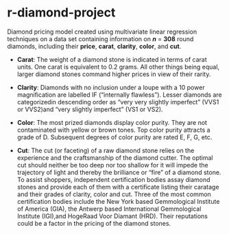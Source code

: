 # r-diamond-project

Diamond pricing model created using multivariate linear regression techniques on a data set containing information on ***n*** = **308** round diamonds, including their **price**, **carat**, **clarity**, **color**, and **cut**.

  - **Carat**: The weight of a diamond stone is indicated in terms of carat units. One carat is equivalent to 0.2 grams. All other things being equal, larger diamond stones command higher prices in view of their rarity.
  
  - **Clarity**: Diamonds with no inclusion under a loupe with a 10 power magnification are labelled IF (“internally flawless”). Lesser diamonds are categorizedin descending order as “very very slightly imperfect” (VVS1 or VVS2)and “very slightly imperfect” (VS1 or VS2).
  
  - **Color**: The most prized diamonds display color purity. They are not contaminated with yellow or brown tones. Top color purity attracts a grade of D. Subsequent degrees of color purity are rated E, F, G, etc.
  
  - **Cut**: The cut (or faceting) of a raw diamond stone relies on the experience and the craftsmanship of the diamond cutter. The optimal cut should neither be too deep nor too shallow for it will impede the trajectory of light and thereby the brilliance or “fire” of a diamond stone. To assist shoppers, independent certification bodies assay diamond stones and provide each of them with a certificate listing their caratage and their grades of clarity, color and cut. Three of the most common certification bodies include the New York based Gemmological Institute of America (GIA), the Antwerp based International Gemmological Institute (IGI),and HogeRaad Voor Diamant (HRD). Their reputations could be a factor in the pricing of the diamond stones.
